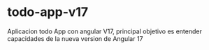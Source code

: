 # todo-app-v17
Aplicacion todo App con angular V17, principal objetivo es entender capacidades de la nueva version de Angular 17 
